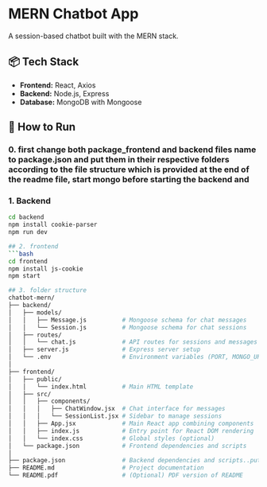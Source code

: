 # MERN Chatbot App

A session-based chatbot built with the MERN stack.

## 📦 Tech Stack
- **Frontend:** React, Axios
- **Backend:** Node.js, Express
- **Database:** MongoDB with Mongoose

## 🚀 How to Run
### 0. first change both package_frontend and backend files name to package.json and put them in their respective folders according to the file structure which is provided at the end of the readme file, start mongo before starting the backend and

### 1. Backend
```bash
cd backend
npm install cookie-parser
npm run dev

## 2. frontend
```bash
cd frontend
npm install js-cookie
npm start

## 3. folder structure
chatbot-mern/
├── backend/
│   ├── models/
│   │   ├── Message.js          # Mongoose schema for chat messages
│   │   └── Session.js          # Mongoose schema for chat sessions
│   ├── routes/
│   │   └── chat.js             # API routes for sessions and messages
│   ├── server.js               # Express server setup
│   └── .env                    # Environment variables (PORT, MONGO_URI)
│
├── frontend/
│   ├── public/
│   │   └── index.html          # Main HTML template
│   ├── src/
│   │   ├── components/
│   │   │   ├── ChatWindow.jsx  # Chat interface for messages
│   │   │   └── SessionList.jsx # Sidebar to manage sessions
│   │   ├── App.jsx             # Main React app combining components
│   │   ├── index.js            # Entry point for React DOM rendering
│   │   └── index.css           # Global styles (optional)
│   └── package.json            # Frontend dependencies and scripts
│
├── package.json                # Backend dependencies and scripts..put inside backend folder
├── README.md                   # Project documentation
└── README.pdf                  # (Optional) PDF version of README
